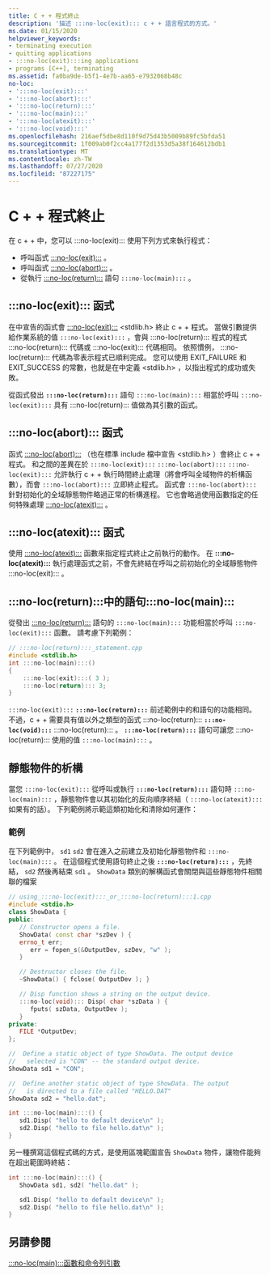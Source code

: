 ```yaml
---
title: C + + 程式終止
description: '描述 :::no-loc(exit)::: c + + 語言程式的方式。'
ms.date: 01/15/2020
helpviewer_keywords:
- terminating execution
- quitting applications
- :::no-loc(exit):::ing applications
- programs [C++], terminating
ms.assetid: fa0ba9de-b5f1-4e7b-aa65-e7932068b48c
no-loc:
- ':::no-loc(exit):::'
- ':::no-loc(abort):::'
- ':::no-loc(return):::'
- ':::no-loc(main):::'
- ':::no-loc(atexit):::'
- ':::no-loc(void):::'
ms.openlocfilehash: 216aef5dbe8d110f9d75d43b5009b89fc5bfda51
ms.sourcegitcommit: 1f009ab0f2cc4a177f2d1353d5a38f164612bdb1
ms.translationtype: MT
ms.contentlocale: zh-TW
ms.lasthandoff: 07/27/2020
ms.locfileid: "87227175"
---
```

# <a name="c-program-termination"></a>C + + 程式終止

在 c + + 中，您可以 :::no-loc(exit)::: 使用下列方式來執行程式：

- 呼叫函式 [:::no-loc(exit):::](:::no-loc(exit):::-function.md) 。
- 呼叫函式 [:::no-loc(abort):::](:::no-loc(abort):::-function.md) 。
- 從執行 [:::no-loc(return):::](:::no-loc(return):::-statement-cpp.md) 語句 `:::no-loc(main):::` 。

## <a name="no-locexit-function"></a>:::no-loc(exit)::: 函式

在中宣告的函式會 [:::no-loc(exit):::](../c-runtime-library/reference/:::no-loc(exit):::-:::no-loc(exit):::-:::no-loc(exit):::.md) \<stdlib.h> 終止 c + + 程式。 當做引數提供給作業系統的值 `:::no-loc(exit):::` ，會與 :::no-loc(return)::: 程式的程式 :::no-loc(return)::: 代碼或 :::no-loc(exit)::: 代碼相同。 依照慣例， :::no-loc(return)::: 代碼為零表示程式已順利完成。 您可以使用 EXIT_FAILURE 和 EXIT_SUCCESS 的常數，也就是在中定義 \<stdlib.h> ，以指出程式的成功或失敗。

從函式發出 **`:::no-loc(return):::`** 語句 `:::no-loc(main):::` 相當於呼叫 `:::no-loc(exit):::` 具有 :::no-loc(return)::: 值做為其引數的函式。

## <a name="no-locabort-function"></a>:::no-loc(abort)::: 函式

函式 [:::no-loc(abort):::](../c-runtime-library/reference/:::no-loc(abort):::.md) （也在標準 include 檔中宣告 \<stdlib.h> ）會終止 c + + 程式。 和之間的差異在於 `:::no-loc(exit):::` `:::no-loc(abort):::` `:::no-loc(exit):::` 允許執行 c + + 執行時間終止處理（將會呼叫全域物件的析構函數），而會 `:::no-loc(abort):::` 立即終止程式。 函式會 `:::no-loc(abort):::` 針對初始化的全域靜態物件略過正常的析構進程。 它也會略過使用函數指定的任何特殊處理 [:::no-loc(atexit):::](../c-runtime-library/reference/:::no-loc(atexit):::.md) 。

## <a name="no-locatexit-function"></a>:::no-loc(atexit)::: 函式

使用 [:::no-loc(atexit):::](../c-runtime-library/reference/:::no-loc(atexit):::.md) 函數來指定程式終止之前執行的動作。 在 **:::no-loc(atexit):::** 執行處理函式之前，不會先終結在呼叫之前初始化的全域靜態物件 :::no-loc(exit)::: 。

## <a name="no-locreturn-statement-in-no-locmain"></a>:::no-loc(return):::中的語句:::no-loc(main):::

從發出 [:::no-loc(return):::](:::no-loc(return):::-statement-cpp.md) 語句的 `:::no-loc(main):::` 功能相當於呼叫 `:::no-loc(exit):::` 函數。 請考慮下列範例：

```cpp
// :::no-loc(return):::_statement.cpp
#include <stdlib.h>
int :::no-loc(main):::()
{
    :::no-loc(exit):::( 3 );
    :::no-loc(return)::: 3;
}
```

`:::no-loc(exit):::` **`:::no-loc(return):::`** 前述範例中的和語句的功能相同。 不過，c + + 需要具有值以外之類型的函式 :::no-loc(return)::: **`:::no-loc(void):::`** :::no-loc(return)::: 。 **`:::no-loc(return):::`** 語句可讓您 :::no-loc(return)::: 使用的值 `:::no-loc(main):::` 。

## <a name="destruction-of-static-objects"></a>靜態物件的析構

當您 `:::no-loc(exit):::` 從呼叫或執行 **`:::no-loc(return):::`** 語句時 `:::no-loc(main):::` ，靜態物件會以其初始化的反向順序終結（ `:::no-loc(atexit):::` 如果有的話）。 下列範例將示範這類初始化和清除如何運作：

### <a name="example"></a>範例

在下列範例中， `sd1` `sd2` 會在進入之前建立及初始化靜態物件和 `:::no-loc(main):::` 。 在這個程式使用語句終止之後 **`:::no-loc(return):::`** ，先終結， `sd2` 然後再結束 `sd1` 。 `ShowData` 類別的解構函式會關閉與這些靜態物件相關聯的檔案 

```cpp
// using_:::no-loc(exit):::_or_:::no-loc(return):::1.cpp
#include <stdio.h>
class ShowData {
public:
   // Constructor opens a file.
   ShowData( const char *szDev ) {
   errno_t err;
      err = fopen_s(&OutputDev, szDev, "w" );
   }

   // Destructor closes the file.
   ~ShowData() { fclose( OutputDev ); }

   // Disp function shows a string on the output device.
   :::no-loc(void)::: Disp( char *szData ) {
      fputs( szData, OutputDev );
   }
private:
   FILE *OutputDev;
};

//  Define a static object of type ShowData. The output device
//   selected is "CON" -- the standard output device.
ShowData sd1 = "CON";

//  Define another static object of type ShowData. The output
//   is directed to a file called "HELLO.DAT"
ShowData sd2 = "hello.dat";

int :::no-loc(main):::() {
   sd1.Disp( "hello to default device\n" );
   sd2.Disp( "hello to file hello.dat\n" );
}
```

另一種撰寫這個程式碼的方式，是使用區塊範圍宣告 `ShowData` 物件，讓物件能夠在超出範圍時終結：

```cpp
int :::no-loc(main):::() {
   ShowData sd1, sd2( "hello.dat" );

   sd1.Disp( "hello to default device\n" );
   sd2.Disp( "hello to file hello.dat\n" );
}
```

## <a name="see-also"></a>另請參閱

[:::no-loc(main):::函數和命令列引數](:::no-loc(main):::-function-command-line-args.md)
